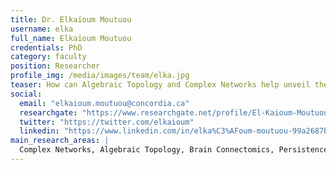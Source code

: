 ```yaml
---
title: Dr. Elkaïoum Moutuou
username: elka
full_name: Elkaïoum Moutuou
credentials: PhD
category: faculty
position: Researcher
profile_img: /media/images/team/elka.jpg
teaser: How can Algebraic Topology and Complex Networks help unveil the mysteries of the brain?
social:
  email: "elkaioum.moutuou@concordia.ca"
  researchgate: "https://www.researchgate.net/profile/El-Kaioum-Moutuou"
  twitter: "https://twitter.com/elkaioum"
  linkedin: "https://www.linkedin.com/in/elka%C3%AFoum-moutuou-99a2687b/"
main_research_areas: |
  Complex Networks, Algebraic Topology, Brain Connectomics, Persistence Homology
---
```

